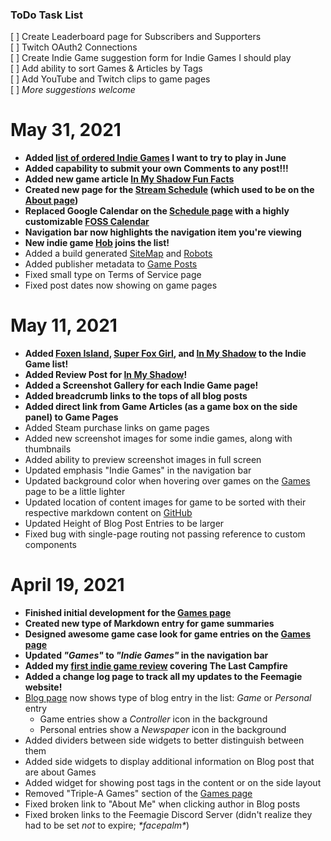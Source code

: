 ### ToDo Task List
[ ] Create Leaderboard page for Subscribers and Supporters<br/>
[ ] Twitch OAuth2 Connections<br/>
[ ] Create Indie Game suggestion form for Indie Games I should play<br/>
[ ] Add ability to sort Games & Articles by Tags<br/>
[ ] Add YouTube and Twitch clips to game pages<br/>
[ ] _More suggestions welcome_<br/>

# May 31, 2021

* **Added [list of ordered Indie Games](/schedule) I want to try to play in June**
* **Added capability to submit your own Comments to any post!!!**
* **Added new game article [In My Shadow Fun Facts](/games/in-my-shadow/in-my-shadow-fun-facts)**
* **Created new page for the [Stream Schedule](/schedule) (which used to be on the [About page](/about))**
* **Replaced Google Calendar on the [Schedule page](/schedule) with a highly customizable [FOSS Calendar](https://jquense.github.io/react-big-calendar/)**
* **Navigation bar now highlights the navigation item you're viewing**
* **New indie game [Hob](/games/hob) joins the list!**
* Added a build generated [SiteMap](/sitemap.xml) and [Robots](robots.txt)
* Added publisher metadata to [Game Posts](/games)
* Fixed small type on Terms of Service page
* Fixed post dates now showing on game pages

# May 11, 2021

* **Added [Foxen Island](/games/foxen-island), [Super Fox Girl](/games/super-fox-girl), and [In My Shadow](/games/in-my-shadow) to the Indie Game list!**
* **Added Review Post for [In My Shadow](/games/in-my-shadow/in-my-shadow-review)!**
* **Added a Screenshot Gallery for each Indie Game page!**
* **Added breadcrumb links to the tops of all blog posts**
* **Added direct link from Game Articles (as a game box on the side panel) to Game Pages**
* Added Steam purchase links on game pages
* Added new screenshot images for some indie games, along with thumbnails
* Added ability to preview screenshot images in full screen
* Updated emphasis "Indie Games" in the navigation bar
* Updated background color when hovering over games on the [Games](/games) page to be a little lighter
* Updated location of content images for game to be sorted with their respective markdown content on [GitHub](https://github.com/Feemagie/website-content)
* Updated Height of Blog Post Entries to be larger
* Fixed bug with single-page routing not passing reference to custom components

# April 19, 2021

* **Finished initial development for the [Games page](/games)**
* **Created new type of Markdown entry for game summaries**
* **Designed awesome game case look for game entries on the [Games page](/games)**
* **Updated _"Games"_ to _"Indie Games"_ in the navigation bar**
* **Added my [first indie game review](/games/the-last-campfire/the-last-campfire-review) covering The Last Campfire**
* **Added a change log page to track all my updates to the Feemagie website!**
* [Blog page](/blog) now shows type of blog entry in the list: _Game_ or _Personal_ entry
  * Game entries show a _Controller_ icon in the background
  * Personal entries show a _Newspaper_ icon in the background
* Added dividers between side widgets to better distinguish between them
* Added side widgets to display additional information on Blog post that are about Games
* Added widget for showing post tags in the content or on the side layout
* Removed "Triple-A Games" section of the [Games page](/games)
* Fixed broken link to "About Me" when clicking author in Blog posts
* Fixed broken links to the Feemagie Discord Server (didn't realize they had to be set _not_ to expire; *&ast;facepalm&ast;*)
